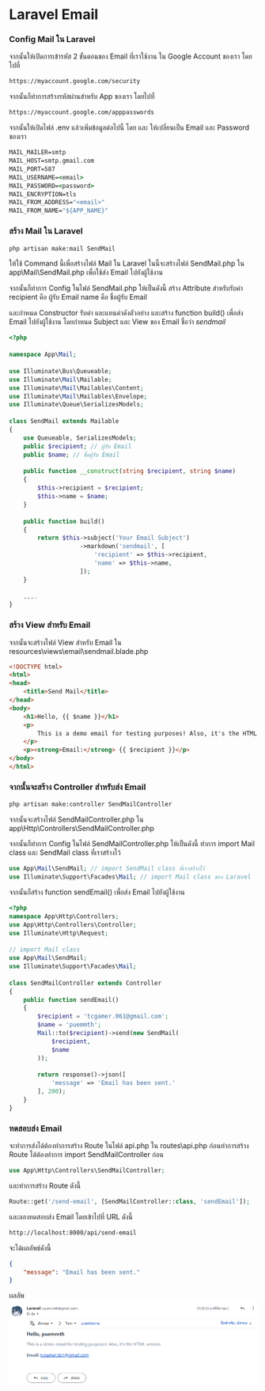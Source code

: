 # Laravel Email

### Config Mail ใน Laravel
จากนั้นให้เปิดการเข้ารหัส 2 ขั้นตอนของ Email ที่เราใช้งาน ใน Google Account ของเรา โดยไปที่
```cmd
https://myaccount.google.com/security
```

จากนั้นก็ทำการสร้างรหัสผ่านสำหรับ App ของเรา โดยไปที่
```cmd
https://myaccount.google.com/apppasswords
```
จากนั้นให้เปิดไฟล์ .env แล้วเพิ่มข้อมูลต่อไปนี้
โดย <email> และ <password> ให้เปลี่ยนเป็น Email และ Password ของเรา

```cmd
MAIL_MAILER=smtp
MAIL_HOST=smtp.gmail.com
MAIL_PORT=587
MAIL_USERNAME=<email>
MAIL_PASSWORD=<password>
MAIL_ENCRYPTION=tls
MAIL_FROM_ADDRESS="<email>"
MAIL_FROM_NAME="${APP_NAME}"
```

### สร้าง Mail ใน Laravel
```cmd
php artisan make:mail SendMail
```
ให้ใช้ Command นี้เพื่อสร้างไฟล์ Mail ใน Laravel
ในนี้จะสร้างไฟล์ SendMail.php ใน app\Mail\SendMail.php
เพื่อใช้ส่ง Email ไปยังผู้ใช้งาน

จากนั้นก็ทำการ Config ในไฟล์ SendMail.php ให้เป็นดังนี้
สร้าง Attribute สำหรับรับค่า
recipient คือ ผู้รับ Email
name คือ ชื่อผู้รับ Email

และกำหนด Constructor รับค่า และแทนค่าดังตัวอย่าง
และสร้าง function build() เพื่อส่ง Email ไปยังผู้ใช้งาน
โดยกำหนด Subject และ View ของ Email ชื่อว่า _sendmail_

```php
<?php

namespace App\Mail;

use Illuminate\Bus\Queueable;
use Illuminate\Mail\Mailable;
use Illuminate\Mail\Mailables\Content;
use Illuminate\Mail\Mailables\Envelope;
use Illuminate\Queue\SerializesModels;

class SendMail extends Mailable
{
    use Queueable, SerializesModels;
    public $recipient; // ผู้รับ Email
    public $name; // ชื่อผู้รับ Email

    public function __construct(string $recipient, string $name)
    {
        $this->recipient = $recipient;
        $this->name = $name;
    }

    public function build()
    {
        return $this->subject('Your Email Subject')
                    ->markdown('sendmail', [
                        'recipient' => $this->recipient,
                        'name' => $this->name,
                    ]);
    }

    ....
}
```

### สร้าง View สำหรับ Email
จากนั้นจะสร้างไฟล์ View สำหรับ Email ใน resources\views\email\sendmail.blade.php
```html
<!DOCTYPE html>
<html>
<head>
    <title>Send Mail</title>
</head>
<body>
    <h1>Hello, {{ $name }}</h1>
    <p>
        This is a demo email for testing purposes! Also, it's the HTML version.
    </p>
    <p><strong>Email:</strong> {{ $recipient }}</p>
</body>
</html>
```

### จากนั้นจะสร้าง Controller สำหรับส่ง Email
```cmd
php artisan make:controller SendMailController
```
จากนั้นจะสร้างไฟล์ SendMailController.php ใน app\Http\Controllers\SendMailController.php

จากนั้นก็ทำการ Config ในไฟล์ SendMailController.php ให้เป็นดังนี้
ทำการ import Mail class และ SendMail class ที่เราสร้างไว้
```php
use App\Mail\SendMail; // import SendMail class ที่เราสร้างไว้
use Illuminate\Support\Facades\Mail; // import Mail class ของ Laravel
```

จากนั้นก็สร้าง function sendEmail() เพื่อส่ง Email ไปยังผู้ใช้งาน

```php
<?php
namespace App\Http\Controllers;
use App\Http\Controllers\Controller;
use Illuminate\Http\Request;

// import Mail class
use App\Mail\SendMail;
use Illuminate\Support\Facades\Mail;

class SendMailController extends Controller
{
    public function sendEmail()
    {
        $recipient = 'tcgamer.061@gmail.com';
        $name = 'puemmth';
        Mail::to($recipient)->send(new SendMail(
            $recipient,
            $name
        ));

        return response()->json([
            'message' => 'Email has been sent.'
        ], 200);
    }
}
```

### ทดสอบส่ง Email
จะทำการส่งได้ต้องทำการสร้าง Route ในไฟล์ api.php ใน routes\api.php
ก่อนทำการสร้าง Route ได้ต้องทำการ import SendMailController ก่อน
```php
use App\Http\Controllers\SendMailController;
```

และทำการสร้าง Route ดังนี้
```php
Route::get('/send-email', [SendMailController::class, 'sendEmail']);
```

และลองทดสอบส่ง Email โดยเข้าไปที่ URL ดังนี้
```cmd
http://localhost:8000/api/send-email
```

จะได้ผลลัพธ์ดังนี้
```json
{
    "message": "Email has been sent."
}
```

ผลลัพ
![Screenshot](./image/Screenshot.png)
